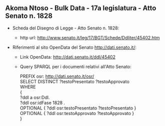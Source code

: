 ## Akoma Ntoso - Bulk Data - 17a legislatura - Atto Senato n. 1828 ##

* Scheda del Disegno di Legge - Atto Senato n. 1828:
	* http url: http://www.senato.it/leg/17/BGT/Schede/Ddliter/45402.htm

* Riferimenti al sito OpenData del Senato http://dati.senato.it/:
	* Link OpenData: http://dati.senato.it/ddl/45402
	* Query SPARQL per i documenti relativi all'Atto Senato:

        PREFIX osr: <http://dati.senato.it/osr/>  
		SELECT DISTINCT ?testoPresentato ?testoApprovato  
		WHERE  
		{  
		    ?ddl a osr:Ddl.  
		    ?ddl osr:idFase 1828 .  
		    OPTIONAL { ?ddl osr:testoPresentato ?testoPresentato }  
		    OPTIONAL { ?ddl osr:testoApprovato ?testoApprovato }  
		}
		
